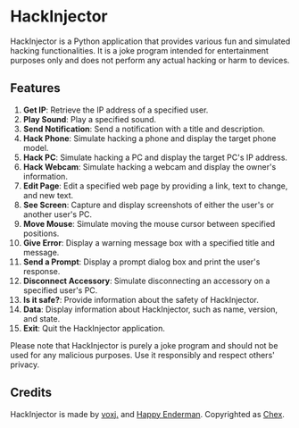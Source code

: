 # HackInjector

HackInjector is a Python application that provides various fun and simulated hacking functionalities. It is a joke program intended for entertainment purposes only and does not perform any actual hacking or harm to devices.

## Features

1. **Get IP**: Retrieve the IP address of a specified user.
2. **Play Sound**: Play a specified sound.
3. **Send Notification**: Send a notification with a title and description.
4. **Hack Phone**: Simulate hacking a phone and display the target phone model.
5. **Hack PC**: Simulate hacking a PC and display the target PC's IP address.
6. **Hack Webcam**: Simulate hacking a webcam and display the owner's information.
7. **Edit Page**: Edit a specified web page by providing a link, text to change, and new text.
8. **See Screen**: Capture and display screenshots of either the user's or another user's PC.
9. **Move Mouse**: Simulate moving the mouse cursor between specified positions.
10. **Give Error**: Display a warning message box with a specified title and message.
11. **Send a Prompt**: Display a prompt dialog box and print the user's response.
12. **Disconnect Accessory**: Simulate disconnecting an accessory on a specified user's PC.
13. **Is it safe?**: Provide information about the safety of HackInjector.
14. **Data**: Display information about HackInjector, such as name, version, and state.
15. **Exit**: Quit the HackInjector application.

Please note that HackInjector is purely a joke program and should not be used for any malicious purposes. Use it responsibly and respect others' privacy.

## Credits

HackInjector is made by [voxj.](https://github.com/voxj) and [Happy Enderman](https://github.com/HappyEnderman). Copyrighted as [Chex](https://github.com/ChexCo).
